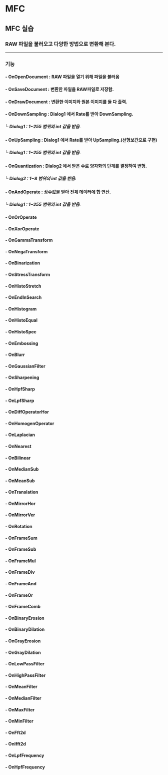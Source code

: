 # MFC

## MFC 실습
### RAW 파일을 불러오고 다양한 방법으로 변환해 본다.
***
### 기능
#### - OnOpenDocument : RAW 파일을 열기 위해 파일을 불러옴
#### - OnSaveDocument : 변환한 파일을 RAW파일로 저장함.
#### - OnDrawDocument : 변환한 이미지와 원본 이미지를 둘 다 출력.
#### - OnDownSampling : Dialog1 에서 Rate를 받아 DownSampling.
##### └ Dialog1 : 1~255 범위의 int 값을 받음.
#### - OnUpSampling : Dialog1 에서 Rate를 받아 UpSampling.(선형보간으로 구현)
##### └ Dialog1 : 1~255 범위의 int 값을 받음.
#### - OnQuantization : Dialog2 에서 받은 수로 양자화의 단계를 결정하여 변형.
##### └ Dialog2 : 1~8 범위의 int 값을 받음.
#### - OnAndOperate : 상수값을 받아 전체 데이터에 합 연산.
##### └ Dialog1 : 1~255 범위의 int 값을 받음.
#### - OnOrOperate
#### - OnXorOperate
#### - OnGammaTransform
#### - OnNegaTransform
#### - OnBinarization
#### - OnStressTransform
#### - OnHistoStretch
#### - OnEndInSearch
#### - OnHistogram
#### - OnHistoEqual
#### - OnHistoSpec
#### - OnEmbossing
#### - OnBlurr
#### - OnGaussianFilter
#### - OnSharpening
#### - OnHpfSharp
#### - OnLpfSharp
#### - OnDiffOperatorHor
#### - OnHomogenOperator
#### - OnLaplacian
#### - OnNearest
#### - OnBilinear
#### - OnMedianSub
#### - OnMeanSub
#### - OnTranslation
#### - OnMirrorHor
#### - OnMirrorVer
#### - OnRotation
#### - OnFrameSum
#### - OnFrameSub
#### - OnFrameMul
#### - OnFrameDiv
#### - OnFrameAnd
#### - OnFrameOr
#### - OnFrameComb
#### - OnBinaryErosion
#### - OnBinaryDilation
#### - OnGrayErosion
#### - OnGrayDilation
#### - OnLowPassFilter
#### - OnHighPassFilter
#### - OnMeanFilter
#### - OnMedianFilter
#### - OnMaxFilter
#### - OnMinFilter
#### - OnFft2d
#### - OnIfft2d
#### - OnLpfFrequency
#### - OnHpfFrequency
